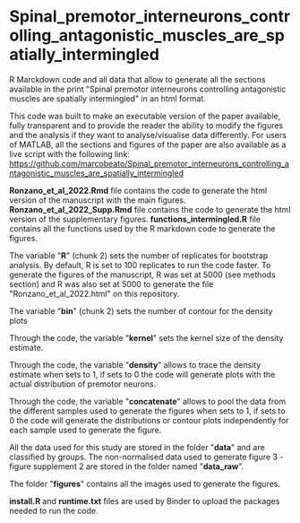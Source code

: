 # Spinal_premotor_interneurons_controlling_antagonistic_muscles_are_spatially_intermingled
 
R Marckdown code and all data that allow to generate all the sections available in the print "Spinal premotor interneurons controlling antagonistic muscles are spatially intermingled" in an html format.

This code was built to make an executable version of the paper available, fully transparent and to provide the reader the ability to modify the figures and the analysis if they want to analyse/visualise data differently. For users of MATLAB, all the sections and figures of the paper are also available as a live script with the following link: https://github.com/marcobeato/Spinal_premotor_interneurons_controlling_antagonistic_muscles_are_spatially_intermingled  


**Ronzano_et_al_2022.Rmd** file contains the code to generate the html version of the manuscript with the main figures. 
**Ronzano_et_al_2022_Supp.Rmd** file contains the code to generate the html version of the supplementary figures. 
**functions_intermingled.R** file contains all the functions used by the R markdown code to generate the figures.  

The variable "**R**" (chunk 2) sets the number of replicates for bootstrap analysis. By default, R is set to 100 replicates to run the code faster. To generate the figures of the manuscript, R was set at 5000 (see methods section) and R was also set at 5000 to generate the file "Ronzano_et_al_2022.html" on this repository. 
 
The variable "**bin**" (chunk 2) sets the number of contour for the density plots
 
Through the code, the variable "**kernel**" sets the kernel size of the density estimate.  

Through the code, the variable "**density**" allows to trace the density estimate when sets to 1, if sets to 0 the code will generate plots with the actual distribution of premotor neurons. 

Through the code, the variable "**concatenate**" allows to pool the data from the different samples used to generate the figures when sets to 1, if sets to 0 the code will generate the distributions or contour plots independently for each sample used to generate the figure.

All the data used for this study are stored in the folder "**data**" and are classified by groups. The non-normalised data used to generate figure 3 - figure supplement 2 are stored in the folder named "**data_raw**". 

The folder "**figures**" contains all the images used to generate the figures. 

**install.R** and **runtime.txt** files are used by Binder to upload the packages needed to run the code.  
